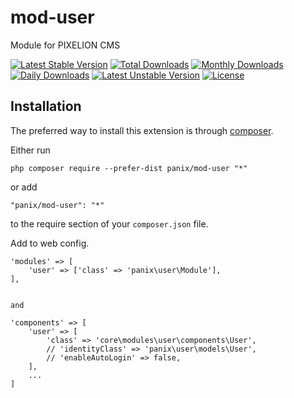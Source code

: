 mod-user
===========
Module for PIXELION CMS

[![Latest Stable Version](https://poser.pugx.org/panix/mod-user/v/stable)](https://packagist.org/packages/panix/mod-user) [![Total Downloads](https://poser.pugx.org/panix/mod-user/downloads)](https://packagist.org/packages/panix/mod-user) [![Monthly Downloads](https://poser.pugx.org/panix/mod-user/d/monthly)](https://packagist.org/packages/panix/mod-user) [![Daily Downloads](https://poser.pugx.org/panix/mod-user/d/daily)](https://packagist.org/packages/panix/mod-user) [![Latest Unstable Version](https://poser.pugx.org/panix/mod-user/v/unstable)](https://packagist.org/packages/panix/mod-user) [![License](https://poser.pugx.org/panix/mod-user/license)](https://packagist.org/packages/panix/mod-user)


Installation
------------

The preferred way to install this extension is through [composer](http://getcomposer.org/download/).

Either run

```
php composer require --prefer-dist panix/mod-user "*"
```

or add

```
"panix/mod-user": "*"
```

to the require section of your `composer.json` file.

Add to web config.
```
'modules' => [
    'user' => ['class' => 'panix\user\Module'],
],


and

'components' => [
    'user' => [
        'class' => 'core\modules\user\components\User',
        // 'identityClass' => 'panix\user\models\User',
        // 'enableAutoLogin' => false,
    ],
    ...
]
```